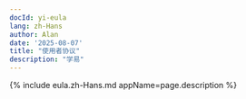 ```yaml
---
docId: yi-eula
lang: zh-Hans
author: Alan
date: '2025-08-07'
title: "使用者协议"
description: "学易"
---
```


{% include eula.zh-Hans.md appName=page.description %}